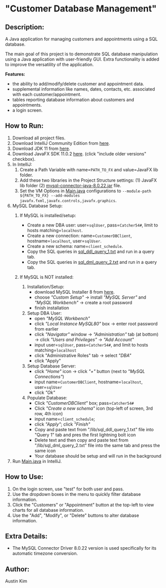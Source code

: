 # "Customer Database Management"

## Description:
A Java application for managing customers and appointments using a SQL database.

The main goal of this project is to demonstrate SQL database manipulation using a Java application with user-friendly GUI. Extra functionality is added to improve the versatility of the application. 

**Features:**
* the ability to add/modify/delete customer and appointment data. 
* supplemental information like names, dates, contacts, etc. associated with each customer/appointment. 
* tables reporting database information about customers and appointments. 
* a login screen. 

## How to Run:
1. Download all project files. 
2. Download IntelliJ Community Edition from [here](https://www.jetbrains.com/idea/download). 
3. Download JDK 11 from [here](https://www.oracle.com/java/technologies/javase/jdk11-archive-downloads.html). 
4. Download JavaFX SDK 11.0.2 [here](https://gluonhq.com/products/javafx). (click "include older versions" checkbox). 
5. In IntelliJ:
	1. Create a Path Variable with name=`PATH_TO_FX` and value=JavaFX lib folder. 
	2. Add these two libraries in the Project Structure settings: (1) JavaFX lib folder (2) [mysql-connector-java-8.0.22.jar](/lib/mysql-connector-java-8.0.22.jar) file. 
	3. Set the VM Options in [Main.java](/src/mainApplication/Main.java) configurations to `--module-path ${PATH_TO_FX} --add-modules javafx.fxml,javafx.controls,javafx.graphics`. 
6. MySQL Database Setup:
	1. If MySQL is installed/setup:
		* Create a new DBA user: user=`sqlUser`, pass=`Catcher54#`, limit to hosts matching=`localhost`.
		* Create a new connection: name=`CustomerDBClient`, hostname=`localhost`, user=`sqlUser`.
		* Create a new schema: name=`client_schedule`.
		* Copy the SQL queries in [sql_ddl_query_1.txt](/lib/sql_ddl_query_1.txt) and run in a query tab. 
		* Copy the SQL queries in [sql_dml_query_2.txt](/lib/sql_dml_query_2.txt) and run in a query tab. 
	2. If MySQL is NOT installed: 

		1. Installation/Setup: 
			* download MySQL Installer 8 from [here](dev.mysql.com/downloads/windows/installer/8.0.html).
			* choose *"Custom Setup"* -> install *"MySQL Server"* and *"MySQL Workbench"* -> create a root password
			* finish installation
		2. Setup DBA User: 
			* open *"MySQL Workbench"*
			* click *"Local Instance MySQL80"* box -> enter root password from earlier
			* click *"Navigator"* window -> *"Administration"* tab (at bottom) -> click *"Users and Privileges"* -> *"Add Account"*
			* input user=`sqlUser`, pass=`Catcher54#`, and limit to hosts matching=`localhost`
			* click "Administrative Roles" tab -> select *"DBA"*
			* click "Apply"
		3. Setup Database Server: 
			* click *"Home"* icon -> click *"+"* button (next to *"MySQL Connections"*)
			* input name=`CustomerDBClient`, hostname=`localhost`, user=`sqlUser`
			* click *"Ok"*
		4. Populate Database: 
			* Click *"CustomerDBClient"* box; pass=`Catcher54#`
			* Click *"Create a new schema"* icon (top-left of screen, 3rd row, 4th icon)
			* input name=`client_schedule`; 
			* click *"Apply"*; click *"Finish"*
			* Copy and paste text from "/lib/sql_ddl_query_1.txt" file into "Query 1" tab and pres the first lightning bolt icon
			* Delete text and then copy and paste text from "/lib/sql_dml_query_2.txt" file into the same tab and press the same icon
			* Your database should be setup and will run in the background
7. Run [Main.java](/src/mainApplication/Main.java) in IntelliJ. 

## How to Use:
1. On the login screen, use "test" for both user and pass.
2. Use the dropdown boxes in the menu to quickly filter database information. 
3. Click the "Customers" or "Appointment" button at the top-left to view charts for all database information. 
4. Use the "Add", "Modify", or "Delete" buttons to alter database information.

## Extra Details:
* The MySQL Connector Driver 8.0.22 version is used specifically for its automatic timezone conversion. 

## Author:
Austin Kim
